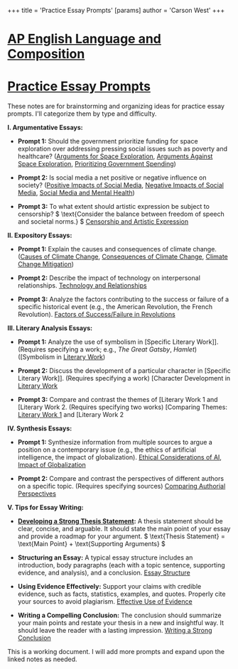 +++
 title = 'Practice Essay Prompts'
[params]
	author = 'Carson West'
+++
# [AP English Language and Composition](./../ap-english-language-and-composition/)
# [Practice Essay Prompts](./../practice-essay-prompts/)

These notes are for brainstorming and organizing ideas for practice essay prompts.  I'll categorize them by type and difficulty.

**I. Argumentative Essays:**

* **Prompt 1:**  Should the government prioritize funding for space exploration over addressing pressing social issues such as poverty and healthcare?  ([Arguments for Space Exploration](./../arguments-for-space-exploration/), [Arguments Against Space Exploration](./../arguments-against-space-exploration/), [Prioritizing Government Spending](./../prioritizing-government-spending/))

* **Prompt 2:**  Is social media a net positive or negative influence on society?  ([Positive Impacts of Social Media](./../positive-impacts-of-social-media/), [Negative Impacts of Social Media](./../negative-impacts-of-social-media/), [Social Media and Mental Health](./../social-media-and-mental-health/))

* **Prompt 3:** To what extent should artistic expression be subject to censorship?  $  \text{Consider the balance between freedom of speech and societal norms.} $  [Censorship and Artistic Expression](./../censorship-and-artistic-expression/)


**II. Expository Essays:**

* **Prompt 1:** Explain the causes and consequences of climate change.  ([Causes of Climate Change](./../causes-of-climate-change/), [Consequences of Climate Change](./../consequences-of-climate-change/), [Climate Change Mitigation](./../climate-change-mitigation/))

* **Prompt 2:** Describe the impact of technology on interpersonal relationships. [Technology and Relationships](./../technology-and-relationships/)

* **Prompt 3:** Analyze the factors contributing to the success or failure of a specific historical event (e.g., the American Revolution, the French Revolution). [Factors of Success/Failure in Revolutions](./../factors-of-success/failure-in-revolutions/)


**III. Literary Analysis Essays:**

* **Prompt 1:** Analyze the use of symbolism in [Specific Literary Work]].  (Requires specifying a work;  e.g., *The Great Gatsby*, *Hamlet*)  ([Symbolism in [Literary Work](./../symbolism-in-[literary-work/))

* **Prompt 2:**  Discuss the development of a particular character in [Specific Literary Work]]. (Requires specifying a work) [Character Development in [Literary Work](./../character-development-in-[literary-work/)

* **Prompt 3:**  Compare and contrast the themes of [Literary Work 1 and [Literary Work 2. (Requires specifying two works) [Comparing Themes: [Literary Work 1](./../comparing-themes:-[literary-work-1/) and [Literary Work 2


**IV.  Synthesis Essays:**

* **Prompt 1:** Synthesize information from multiple sources to argue a position on a contemporary issue (e.g., the ethics of artificial intelligence, the impact of globalization). [Ethical Considerations of AI](./../ethical-considerations-of-ai/), [Impact of Globalization](./../impact-of-globalization/)

* **Prompt 2:**  Compare and contrast the perspectives of different authors on a specific topic. (Requires specifying sources) [Comparing Authorial Perspectives](./../comparing-authorial-perspectives/)


**V.  Tips for Essay Writing:**

* **[Developing a Strong Thesis Statement](./../developing-a-strong-thesis-statement/):**  A thesis statement should be clear, concise, and arguable. It should state the main point of your essay and provide a roadmap for your argument.  $  \text{Thesis Statement} = \text{Main Point} + \text{Supporting Arguments} $ 

* **Structuring an Essay:**  A typical essay structure includes an introduction, body paragraphs (each with a topic sentence, supporting evidence, and analysis), and a conclusion. [Essay Structure](./../essay-structure/)

* **Using Evidence Effectively:**  Support your claims with credible evidence, such as facts, statistics, examples, and quotes.  Properly cite your sources to avoid plagiarism. [Effective Use of Evidence](./../effective-use-of-evidence/)

* **Writing a Compelling Conclusion:**  The conclusion should summarize your main points and restate your thesis in a new and insightful way.  It should leave the reader with a lasting impression. [Writing a Strong Conclusion](./../writing-a-strong-conclusion/)


This is a working document.  I will add more prompts and expand upon the linked notes as needed.
